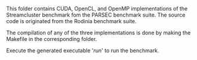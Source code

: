 This folder contains CUDA, OpenCL, and OpenMP implementations of the Streamcluster benchmark fom the PARSEC benchmark suite. The source code is originated from the Rodinia benchmark suite.

The compilation of any of the three implementations is done by making the Makefile in the corresponding folder.

Execute the generated executable '_run_'  to run the benchmark.